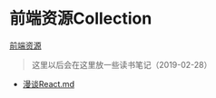 
# 前端资源Collection

[前端资源](http://clearives.cc/webCollection/)

> 这里以后会在这里放一些读书笔记（2019-02-28）
- [漫谈React.md](https://github.com/Clearives/webCollection/blob/gh-pages/ReadingNotes/%E6%B7%B1%E5%85%A5react%E6%8A%80%E6%9C%AF%E6%A0%88/%E6%BC%AB%E8%B0%88React.md)
